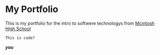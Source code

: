 # My Portfolio
This is my portfolio for the intro to softwere technologys from [Mcintosh High School](https://www.youtube.com/watch?v=dQw4w9WgXcQ)
```
This is code?
```
***you***
